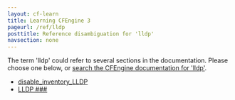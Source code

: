 ```yaml
---
layout: cf-learn
title: Learning CFEngine 3
pageurl: /ref/lldp
posttitle: Reference disambiguation for 'lldp'
navsection: none
---
```


The term 'lldp' could refer to several sections in the documentation. Please choose one below, or
[search the CFEngine documentation for 'lldp'](http://cfengine.com/docs/latest/search.html?q=lldp).

- [disable_inventory_LLDP](http://cfengine.com/docs/latest/guide-writing-and-serving-policy-policy-framework.html#disable_inventory_lldp)
- [LLDP \#\#\#](http://cfengine.com/docs/latest/guide-writing-and-serving-policy-policy-framework.html#lldp-###)
